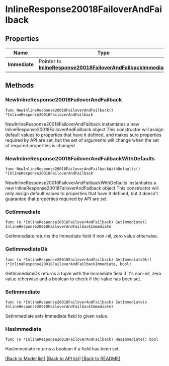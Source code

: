 # InlineResponse20018FailoverAndFailback

## Properties

Name | Type | Description | Notes
------------ | ------------- | ------------- | -------------
**Immediate** | Pointer to [**InlineResponse20018FailoverAndFailbackImmediate**](InlineResponse20018FailoverAndFailbackImmediate.md) |  | [optional] 

## Methods

### NewInlineResponse20018FailoverAndFailback

`func NewInlineResponse20018FailoverAndFailback() *InlineResponse20018FailoverAndFailback`

NewInlineResponse20018FailoverAndFailback instantiates a new InlineResponse20018FailoverAndFailback object
This constructor will assign default values to properties that have it defined,
and makes sure properties required by API are set, but the set of arguments
will change when the set of required properties is changed

### NewInlineResponse20018FailoverAndFailbackWithDefaults

`func NewInlineResponse20018FailoverAndFailbackWithDefaults() *InlineResponse20018FailoverAndFailback`

NewInlineResponse20018FailoverAndFailbackWithDefaults instantiates a new InlineResponse20018FailoverAndFailback object
This constructor will only assign default values to properties that have it defined,
but it doesn't guarantee that properties required by API are set

### GetImmediate

`func (o *InlineResponse20018FailoverAndFailback) GetImmediate() InlineResponse20018FailoverAndFailbackImmediate`

GetImmediate returns the Immediate field if non-nil, zero value otherwise.

### GetImmediateOk

`func (o *InlineResponse20018FailoverAndFailback) GetImmediateOk() (*InlineResponse20018FailoverAndFailbackImmediate, bool)`

GetImmediateOk returns a tuple with the Immediate field if it's non-nil, zero value otherwise
and a boolean to check if the value has been set.

### SetImmediate

`func (o *InlineResponse20018FailoverAndFailback) SetImmediate(v InlineResponse20018FailoverAndFailbackImmediate)`

SetImmediate sets Immediate field to given value.

### HasImmediate

`func (o *InlineResponse20018FailoverAndFailback) HasImmediate() bool`

HasImmediate returns a boolean if a field has been set.


[[Back to Model list]](../README.md#documentation-for-models) [[Back to API list]](../README.md#documentation-for-api-endpoints) [[Back to README]](../README.md)


